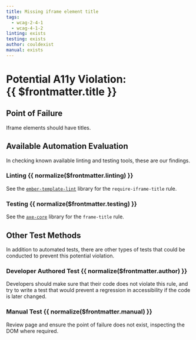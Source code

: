```yaml
---
title: Missing iframe element title
tags: 
  - wcag-2-4-1
  - wcag-4-1-2
linting: exists
testing: exists
author: couldexist
manual: exists
---
```


<script setup>
  const normalize = (value) => {
    const v = (value || '').toLowerCase()
    if (v === 'exists') return 'Exists'
    if (v === 'couldexist') return 'Could Exist'
    if (v === 'cannotexist') return 'Cannot Exist'
    if (v === 'shouldexist') return 'Should Exist'
    if (v === 'mustexist') return 'Must Exist'
    return '—'
  }
</script>

# Potential A11y Violation:<br/>{{ $frontmatter.title }}

## Point of Failure
Iframe elements should have titles.

## Available Automation Evaluation

In checking known available linting and testing tools, these are our findings.

### Linting <Badge type="info">{{ normalize($frontmatter.linting) }}</Badge>
See the [`ember-template-lint`](https://github.com/ember-template-lint/ember-template-lint) library for the `require-iframe-title` rule.

### Testing <Badge type="info">{{ normalize($frontmatter.testing) }}</Badge>
See the [`axe-core`](https://github.com/dequelabs/axe-core) library for the `frame-title` rule.

## Other Test Methods

In addition to automated tests, there are other types of tests that could be conducted to prevent this potential violation.

### Developer Authored Test <Badge type="info">{{ normalize($frontmatter.author) }}</Badge>
Developers should make sure that their code does not violate this rule, and try to write a test that would prevent a regression in accessibility if the code is later changed.

### Manual Test <Badge type="info">{{ normalize($frontmatter.manual) }}</Badge>
Review page and ensure the point of failure does not exist, inspecting the DOM where required.


<TagLinks />

